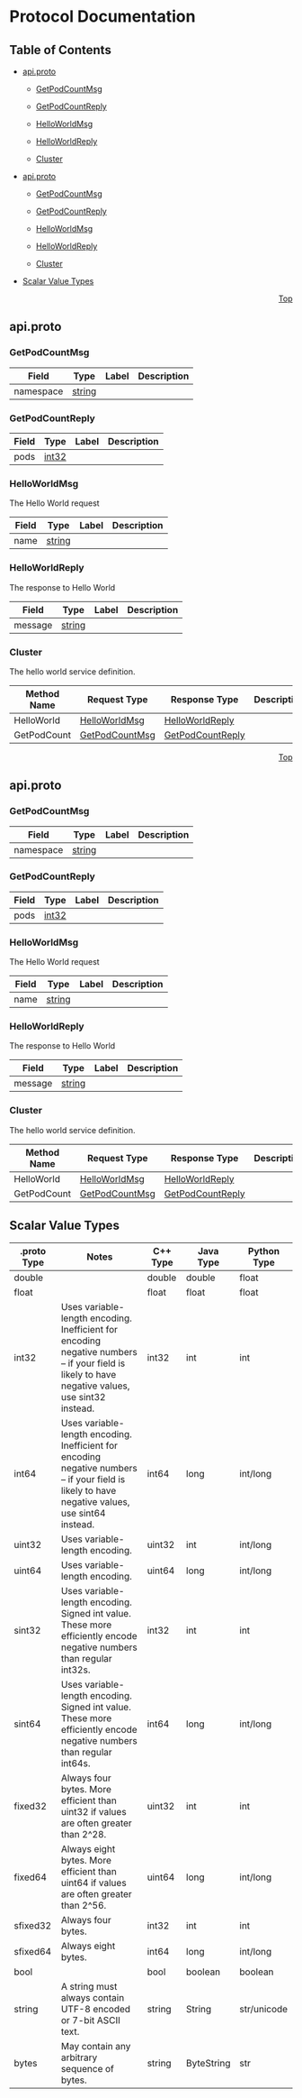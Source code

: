 # Protocol Documentation
<a name="top"/>

## Table of Contents

- [api.proto](#api.proto)
    - [GetPodCountMsg](#cluster_manager_api.GetPodCountMsg)
    - [GetPodCountReply](#cluster_manager_api.GetPodCountReply)
    - [HelloWorldMsg](#cluster_manager_api.HelloWorldMsg)
    - [HelloWorldReply](#cluster_manager_api.HelloWorldReply)
  
  
  
    - [Cluster](#cluster_manager_api.Cluster)
  

- [api.proto](#api.proto)
    - [GetPodCountMsg](#cluster_manager_api.GetPodCountMsg)
    - [GetPodCountReply](#cluster_manager_api.GetPodCountReply)
    - [HelloWorldMsg](#cluster_manager_api.HelloWorldMsg)
    - [HelloWorldReply](#cluster_manager_api.HelloWorldReply)
  
  
  
    - [Cluster](#cluster_manager_api.Cluster)
  

- [Scalar Value Types](#scalar-value-types)



<a name="api.proto"/>
<p align="right"><a href="#top">Top</a></p>

## api.proto



<a name="cluster_manager_api.GetPodCountMsg"/>

### GetPodCountMsg



| Field | Type | Label | Description |
| ----- | ---- | ----- | ----------- |
| namespace | [string](#string) |  |  |






<a name="cluster_manager_api.GetPodCountReply"/>

### GetPodCountReply



| Field | Type | Label | Description |
| ----- | ---- | ----- | ----------- |
| pods | [int32](#int32) |  |  |






<a name="cluster_manager_api.HelloWorldMsg"/>

### HelloWorldMsg
The Hello World request


| Field | Type | Label | Description |
| ----- | ---- | ----- | ----------- |
| name | [string](#string) |  |  |






<a name="cluster_manager_api.HelloWorldReply"/>

### HelloWorldReply
The response to Hello World


| Field | Type | Label | Description |
| ----- | ---- | ----- | ----------- |
| message | [string](#string) |  |  |





 

 

 


<a name="cluster_manager_api.Cluster"/>

### Cluster
The hello world service definition.

| Method Name | Request Type | Response Type | Description |
| ----------- | ------------ | ------------- | ------------|
| HelloWorld | [HelloWorldMsg](#cluster_manager_api.HelloWorldMsg) | [HelloWorldReply](#cluster_manager_api.HelloWorldMsg) |  |
| GetPodCount | [GetPodCountMsg](#cluster_manager_api.GetPodCountMsg) | [GetPodCountReply](#cluster_manager_api.GetPodCountMsg) |  |

 



<a name="api.proto"/>
<p align="right"><a href="#top">Top</a></p>

## api.proto



<a name="cluster_manager_api.GetPodCountMsg"/>

### GetPodCountMsg



| Field | Type | Label | Description |
| ----- | ---- | ----- | ----------- |
| namespace | [string](#string) |  |  |






<a name="cluster_manager_api.GetPodCountReply"/>

### GetPodCountReply



| Field | Type | Label | Description |
| ----- | ---- | ----- | ----------- |
| pods | [int32](#int32) |  |  |






<a name="cluster_manager_api.HelloWorldMsg"/>

### HelloWorldMsg
The Hello World request


| Field | Type | Label | Description |
| ----- | ---- | ----- | ----------- |
| name | [string](#string) |  |  |






<a name="cluster_manager_api.HelloWorldReply"/>

### HelloWorldReply
The response to Hello World


| Field | Type | Label | Description |
| ----- | ---- | ----- | ----------- |
| message | [string](#string) |  |  |





 

 

 


<a name="cluster_manager_api.Cluster"/>

### Cluster
The hello world service definition.

| Method Name | Request Type | Response Type | Description |
| ----------- | ------------ | ------------- | ------------|
| HelloWorld | [HelloWorldMsg](#cluster_manager_api.HelloWorldMsg) | [HelloWorldReply](#cluster_manager_api.HelloWorldMsg) |  |
| GetPodCount | [GetPodCountMsg](#cluster_manager_api.GetPodCountMsg) | [GetPodCountReply](#cluster_manager_api.GetPodCountMsg) |  |

 



## Scalar Value Types

| .proto Type | Notes | C++ Type | Java Type | Python Type |
| ----------- | ----- | -------- | --------- | ----------- |
| <a name="double" /> double |  | double | double | float |
| <a name="float" /> float |  | float | float | float |
| <a name="int32" /> int32 | Uses variable-length encoding. Inefficient for encoding negative numbers – if your field is likely to have negative values, use sint32 instead. | int32 | int | int |
| <a name="int64" /> int64 | Uses variable-length encoding. Inefficient for encoding negative numbers – if your field is likely to have negative values, use sint64 instead. | int64 | long | int/long |
| <a name="uint32" /> uint32 | Uses variable-length encoding. | uint32 | int | int/long |
| <a name="uint64" /> uint64 | Uses variable-length encoding. | uint64 | long | int/long |
| <a name="sint32" /> sint32 | Uses variable-length encoding. Signed int value. These more efficiently encode negative numbers than regular int32s. | int32 | int | int |
| <a name="sint64" /> sint64 | Uses variable-length encoding. Signed int value. These more efficiently encode negative numbers than regular int64s. | int64 | long | int/long |
| <a name="fixed32" /> fixed32 | Always four bytes. More efficient than uint32 if values are often greater than 2^28. | uint32 | int | int |
| <a name="fixed64" /> fixed64 | Always eight bytes. More efficient than uint64 if values are often greater than 2^56. | uint64 | long | int/long |
| <a name="sfixed32" /> sfixed32 | Always four bytes. | int32 | int | int |
| <a name="sfixed64" /> sfixed64 | Always eight bytes. | int64 | long | int/long |
| <a name="bool" /> bool |  | bool | boolean | boolean |
| <a name="string" /> string | A string must always contain UTF-8 encoded or 7-bit ASCII text. | string | String | str/unicode |
| <a name="bytes" /> bytes | May contain any arbitrary sequence of bytes. | string | ByteString | str |

